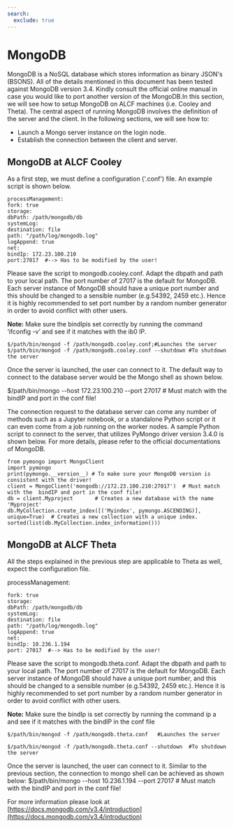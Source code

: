 ```yaml
---
search:
  exclude: true
---
```


# MongoDB

MongoDB is a NoSQL database which stores information as binary JSON's (BSONS). All of the details mentioned in this document has been tested against MongoDB version 3.4. Kindly consult the official online manual in case you would like to port another version of the MongoDB.In this section, we will see how to setup MongoDB on ALCF machines (i.e. Cooley and Theta). The central aspect of running MongoDB involves the definition of the server and the client. In the following sections, we will see how to:
- Launch a Mongo server instance on the login node.
- Establish the connection between the client and server.

## MongoDB at ALCF Cooley

As a first step, we must define a configuration ('.conf') file. An example script is shown below.
```
processManagement:
fork: true
storage:
dbPath: /path/mongodb/db
systemLog:
destination: file
path: "/path/log/mongodb.log"
logAppend: true
net:
bindIp: 172.23.100.210
port:27017  #--> Has to be modified by the user!
```

Please save the script to mongodb.cooley.conf. Adapt the dbpath and path to your local path. The port number of 27017 is the default for MongoDB. Each server instance of MongoDB should have a unique port number and this should be changed to a sensible number (e.g.54392, 2459 etc.). Hence it is highly recommended to set port number by a random number generator in order to avoid conflict with other users.

**Note:** Make sure the bindIpis set correctly by running the command ‘ifconfig -v’  and see if it matches with the ib0 IP.

```
$/path/bin/mongod -f /path/mongodb.cooley.conf;#Launches the server
$/path/bin/mongod -f /path/mongodb.cooley.conf --shutdown #To shutdown the server
```

Once the server is launched, the user can connect to it. The default way to connect to the database server would be the Mongo shell as shown below.

$/path/bin/mongo --host 172.23.100.210  --port 27017 # Must match with the  bindIP and port in the conf file!

The connection request to the database server can come any number of methods such as a Jupyter notebook, or a standalone Python script or it can even come from a job running on the worker nodes. A sample Python script to connect to the server, that utilizes PyMongo driver version 3.4.0 is shown below. For more details, please refer to the official documentations of MongoDB.

```
from pymongo import MongoClient
import pymongo
print(pymongo.__version__) # To make sure your MongoDB version is consistent with the driver!
client = MongoClient('mongodb://172.23.100.210:27017')  # Must match with the  bindIP and port in the conf file!
db = client.Myproject       # Creates a new database with the name 'Myproject' 
db.MyCollection.create_index([('Myindex', pymongo.ASCENDING)], unique=True)  # Creates a new collection with a unique index. 
sorted(list(db.MyCollection.index_information()))
```

## MongoDB at ALCF Theta

All the steps explained in the previous step are applicable to Theta as well, expect the configuration file.

processManagement:
```
fork: true
storage:
dbPath: /path/mongodb/db
systemLog:
destination: file
path: "/path/log/mongodb.log"
logAppend: true
net:
bindIp: 10.236.1.194
port: 27017  #--> Has to be modified by the user!
```

Please save the script to mongodb.theta.conf. Adapt the dbpath and path to your local path. The port number of 27017 is the default for MongoDB. Each server instance of MongoDB should have a unique port number, and this should be changed to a sensible number (e.g.54392, 2459 etc.). Hence it is highly recommended to set port number by a random number generator in order to avoid conflict with other users. 

**Note:** Make sure the bindIp is set correctly by running the command ip a and see if it matches with the bindIP in the conf file
```
$/path/bin/mongod -f /path/mongodb.theta.conf   #Launches the server

$/path/bin/mongod -f /path/mongodb.theta.conf --shutdown  #To shutdown the server
```

Once the server is launched, the user can connect to it. Similar to the previous section, the connection to mongo shell can be achieved as shown below: $/path/bin/mongo --host 10.236.1.194 --port 27017 # Must match with the bindIP and port in the conf file!

For more information please look at [https://docs.mongodb.com/v3.4/introduction](https://docs.mongodb.com/v3.4/introduction)
